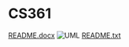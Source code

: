 # CS361
[README.docx](https://github.com/liujuni/CS361/files/10720284/README.docx)
![UML](https://user-images.githubusercontent.com/81600189/218411520-b923c2ac-d02b-4a0f-baa1-0e515b47f4cb.png)
[README.txt](https://github.com/liujuni/CS361/files/10720301/README.txt)
